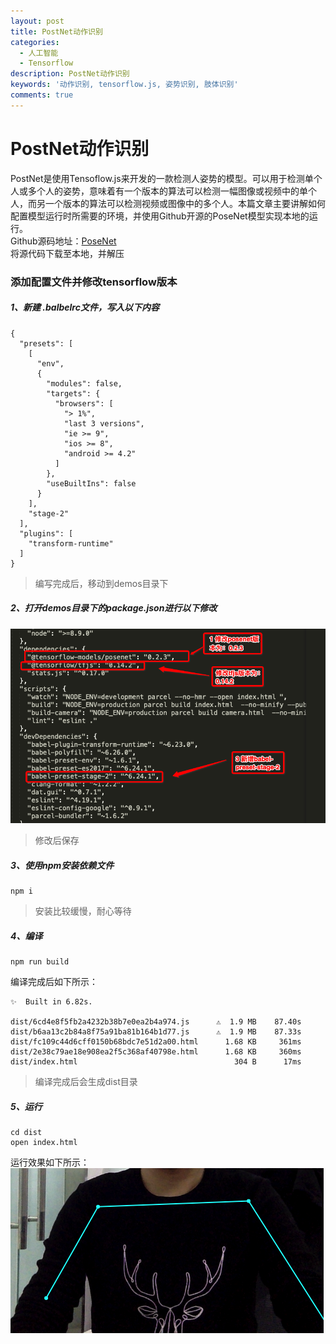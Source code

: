 ```yaml
---
layout: post
title: PostNet动作识别
categories:
  - 人工智能
  - Tensorflow
description: PostNet动作识别
keywords: '动作识别, tensorflow.js, 姿势识别, 肢体识别'
comments: true
---
```


# PostNet动作识别
PostNet是使用Tensoflow.js来开发的一款检测人姿势的模型。可以用于检测单个人或多个人的姿势，意味着有一个版本的算法可以检测一幅图像或视频中的单个人，而另一个版本的算法可以检测视频或图像中的多个人。本篇文章主要讲解如何配置模型运行时所需要的环境，并使用Github开源的PoseNet模型实现本地的运行。  
Github源码地址：[PoseNet](https://github.com/llSourcell/pose_estimation)  
将源代码下载至本地，并解压

### 添加配置文件并修改tensorflow版本

##### 1、新建 .balbelrc文件，写入以下内容

```
{
  "presets": [
    [
      "env",
      {
        "modules": false,
        "targets": {
          "browsers": [
            "> 1%",
            "last 3 versions",
            "ie >= 9",
            "ios >= 8",
            "android >= 4.2"
          ]
        },
        "useBuiltIns": false
      }
    ],
    "stage-2"
  ],
  "plugins": [
    "transform-runtime"
  ]
}
```

> 编写完成后，移动到demos目录下

##### 2、打开demos目录下的package.json进行以下修改

![](/images/posts/AI/posnet00.png)

> 修改后保存

##### 3、使用npm安装依赖文件

```
npm i
```

> 安装比较缓慢，耐心等待

##### 4、编译

```
npm run build
```

编译完成后如下所示：

```
✨  Built in 6.82s.

dist/6cd4e8f5fb2a4232b38b7e0ea2b4a974.js      ⚠️  1.9 MB    87.40s
dist/b6aa13c2b84a8f75a91ba81b164b1d77.js      ⚠️  1.9 MB    87.33s
dist/fc109c44d6cff0150b68bdc7e51d2a00.html      1.68 KB     361ms
dist/2e38c79ae18e908ea2f5c368af40798e.html      1.68 KB     360ms
dist/index.html                                   304 B      17ms
```

> 编译完成后会生成dist目录

##### 5、运行

```
cd dist
open index.html
```

运行效果如下所示：  
![](/images/posts/AI/posenet01.png)

